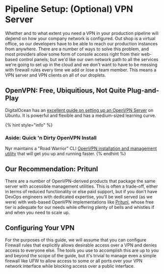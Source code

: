 # Pipeline Setup: (Optional) VPN Server

Whether and to what extent you need a VPN in your production pipeline will depend on how your company network is configured. Out shop is a virtual office, so our developers have to be able to reach our production instances from anywhere. There are a number of ways to solve this problem, and most providers allow some form of console access right from their web-based control panels; but we'd like our own network path to all the services we're going to set up in the cloud and we don't want to have to be messing with firewall rules every time we add or lose a team member. This means a VPN server and VPN clients on all of our droplets.

## OpenVPN: Free, Ubiquitious, Not Quite Plug-and-Play

DigitalOcean has an [excellent guide on setting up an OpenVPN Server](https://www.digitalocean.com/community/tutorials/how-to-set-up-an-openvpn-server-on-ubuntu-18-04) on Ubuntu. It is powerful and flexible and has a medium-sized learning curve. 

{% hint style="info" %}
### Aside: Quick 'n Dirty OpenVPN Install

Nyr maintains a "Road Warrior" CLI [OpenVPN installation and management utility](https://github.com/Nyr/openvpn-install) that will get you up and running faster.
{% endhint %}

## Our Recommendation: Pritunl
There are a number of OpenVPN-derived products that package the same server with accessible management utilities. This is often a trade-off, either in terms of reduced functionality or else paid support, but if you don't have DevOps engineers with dedicated expertise, you'll be well served (as we were) with web-based OpenVPN implementations like [Pritunl](http://www.pritunl.com), whose free tier is adequate for our needs while offering plenty of bells and whistles if and when you need to scale up.

## Configuring Your VPN

For the purposes of this guide, we will assume that you can configure Firewall rules that explicitly allows desirable access over a VPN and denies access to everyone else. The tools you use to accomplish this are up to you and beyond the scope of the guide, but it's trivial to manage even a simple firewall like UFW to allow access to some or all ports over your VPN network interface while blocking access over a public interface. 